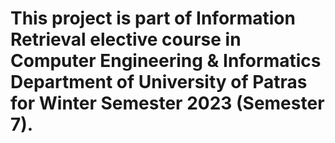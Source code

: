 # This project is part of Information Retrieval elective course in Computer Engineering & Informatics Department of University of Patras for Winter Semester 2023 (Semester 7).
